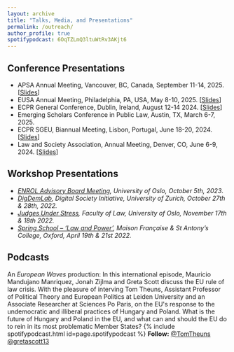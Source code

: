 ```yaml
---
layout: archive
title: "Talks, Media, and Presentations"
permalink: /outreach/
author_profile: true
spotifypodcast: 6OqTZLmQ3ltuWtRv3AKjt6
---
```


## Conference Presentations

- APSA Annual Meeting, Vancouver, BC, Canada, September 11-14, 2025. [[Slides](/assets/files/2025apsa_slides.pdf)]
- EUSA Annual Meeting, Philadelphia, PA, USA, May 8-10, 2025. [[Slides](/assets/files/2025eusa_slides.pdf)]
- ECPR General Conference, Dublin, Ireland, August 12-14 2024. [[Slides](/assets/files/ecprgc2024_slides_lawmaking.pdf)]
- Emerging Scholars Conference in Public Law, Austin, TX, March 6-7, 2025.
- ECPR SGEU, Biannual Meeting, Lisbon, Portugal, June 18-20, 2024. [[Slides](/assets/files/ecprsgeu2024_slides_follow.pdf)]
- Law and Society Association, Annual Meeting, Denver, CO, June 6-9, 2024. [[Slides](/assets/files/lsa2024_slides_follow.pdf)]

## Workshop Presentations

- *[ENROL Advisory Board Meeting](https://www.sv.uio.no/arena/english/research/projects/enrol/index.html), University of Oslo, October 5th, 2023*.
- [*DigDemLab*](https://digdemlab.io/event/wk2022.html)*, Digital Society Initiative, University of Zurich, October 27th & 28th, 2022.*
- [*Judges Under Stress*](https://www.jus.uio.no/ifp/english/research/projects/jus/events/20221118.html)*, Faculty of Law, University of Oslo, November 17th & 18th 2022.*
- [*Spring School – ‘Law and Power’*](https://europaeum.org/report-2022-spring-school/)*, Maison Française & St Antony’s College, Oxford, April 19th & 21st 2022.*

## Podcasts

An *European Waves* production: In this international episode, Mauricio Mandujano Manriquez, Jonah Zijlma and Greta Scott discuss the EU rule of law crisis. With the pleasure of interving  Tom Theuns, Assistant Professor of Political Theory and European Politics at Leiden University and an Associate Researcher at Sciences Po Paris, on the EU's response to the undemocratic and illiberal practices of Hungary and Poland. What is the future of Hungary and Poland in the EU, and what can and should the EU do to rein in its most problematic Member States?
{% include spotifypodcast.html id=page.spotifypodcast %}
**Follow:** [@TomTheuns](https://twitter.com/TomTheuns) [@gretascott13](https://twitter.com/gretascott13)